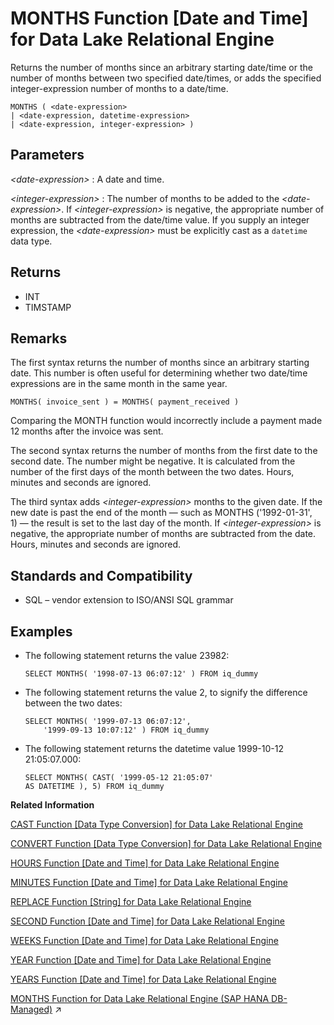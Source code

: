 <!-- loioa566ced484f21015ad419bb64c76680c -->

# MONTHS Function \[Date and Time\] for Data Lake Relational Engine

Returns the number of months since an arbitrary starting date/time or the number of months between two specified date/times, or adds the specified integer-expression number of months to a date/time.



```
MONTHS ( <date-expression>
| <date-expression, datetime-expression>
| <date-expression, integer-expression> )
```



<a name="loioa566ced484f21015ad419bb64c76680c__months_parma1"/>

## Parameters

 *<date-expression\>*
 :   A date and time.

  *<integer-expression\>*
 :   The number of months to be added to the *<date-expression\>*. If *<integer-expression\>* is negative, the appropriate number of months are subtracted from the date/time value. If you supply an integer expression, the *<date-expression\>* must be explicitly cast as a `datetime` data type.

 

<a name="loioa566ced484f21015ad419bb64c76680c__months_returns1"/>

## Returns

-   INT
-   TIMSTAMP



<a name="loioa566ced484f21015ad419bb64c76680c__months_results1"/>

## Remarks

The first syntax returns the number of months since an arbitrary starting date. This number is often useful for determining whether two date/time expressions are in the same month in the same year.

```
MONTHS( invoice_sent ) = MONTHS( payment_received )
```

Comparing the MONTH function would incorrectly include a payment made 12 months after the invoice was sent.

The second syntax returns the number of months from the first date to the second date. The number might be negative. It is calculated from the number of the first days of the month between the two dates. Hours, minutes and seconds are ignored.

The third syntax adds *<integer-expression\>* months to the given date. If the new date is past the end of the month — such as MONTHS \('1992-01-31', 1\) — the result is set to the last day of the month. If *<integer-expression\>* is negative, the appropriate number of months are subtracted from the date. Hours, minutes and seconds are ignored.



<a name="loioa566ced484f21015ad419bb64c76680c__months_standards1"/>

## Standards and Compatibility

-   SQL – vendor extension to ISO/ANSI SQL grammar



<a name="loioa566ced484f21015ad419bb64c76680c__months_examples1"/>

## Examples

-   The following statement returns the value 23982:

    ```
    SELECT MONTHS( '1998-07-13 06:07:12' ) FROM iq_dummy
    ```

-   The following statement returns the value 2, to signify the difference between the two dates:

    ```
    SELECT MONTHS( '1999-07-13 06:07:12',
    	'1999-09-13 10:07:12' ) FROM iq_dummy
    ```

-   The following statement returns the datetime value 1999-10-12 21:05:07.000:

    ```
    SELECT MONTHS( CAST( '1999-05-12 21:05:07'
    AS DATETIME ), 5) FROM iq_dummy
    ```


**Related Information**  


[CAST Function \[Data Type Conversion\] for Data Lake Relational Engine](cast-function-data-type-conversion-for-data-lake-relational-engine-a53996d.md "Returns the value of an expression converted to a supplied data type.")

[CONVERT Function \[Data Type Conversion\] for Data Lake Relational Engine](convert-function-data-type-conversion-for-data-lake-relational-engine-a53f6ef.md "Returns an expression converted to a supplied data type.")

[HOURS Function \[Date and Time\] for Data Lake Relational Engine](hours-function-date-and-time-for-data-lake-relational-engine-a556e14.md "Returns the number of hours since an arbitrary starting date and time, the number of whole hours between two specified times, or adds the specified integer-expression number of hours to a time.")

[MINUTES Function \[Date and Time\] for Data Lake Relational Engine](minutes-function-date-and-time-for-data-lake-relational-engine-a5648d4.md "Returns the number of minutes since an arbitrary date and time, the number of whole minutes between two specified times, or adds the specified integer-expression number of minutes to a time.")

[REPLACE Function \[String\] for Data Lake Relational Engine](replace-function-string-for-data-lake-relational-engine-a579952.md "Replaces all occurrences of a substring with another substring.")

[SECOND Function \[Date and Time\] for Data Lake Relational Engine](second-function-date-and-time-for-data-lake-relational-engine-a57dc03.md "Returns a number from 0 to 59 corresponding to the second component of the given date/time value.")

[WEEKS Function \[Date and Time\] for Data Lake Relational Engine](weeks-function-date-and-time-for-data-lake-relational-engine-a590601.md "Returns the number of weeks since an arbitrary starting date/time, returns the number of weeks between two specified date/times, or adds the specified integer-expression number of weeks to a date/time.")

[YEAR Function \[Date and Time\] for Data Lake Relational Engine](year-function-date-and-time-for-data-lake-relational-engine-a591eb9.md "Returns a 4-digit number corresponding to the year of the given date/time.")

[YEARS Function \[Date and Time\] for Data Lake Relational Engine](years-function-date-and-time-for-data-lake-relational-engine-a5926bf.md "Returns a 4-digit number corresponding to the year of a given date/time, returns the number of years between two specified date/times, or adds the specified integer-expression number of years to a date/time.")

[MONTHS Function for Data Lake Relational Engine (SAP HANA DB-Managed)](https://help.sap.com/viewer/a898e08b84f21015969fa437e89860c8/2023_1_QRC/en-US/8c326df1855d47f2ad7c9a6a658b0db9.html "Returns the number of months since an arbitrary starting date/time or the number of months between two specified date/times, or adds the specified integer-expression number of months to a date/time.") :arrow_upper_right:

